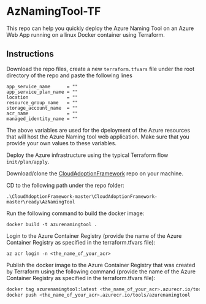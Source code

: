 # AzNamingTool-TF

This repo can help you quickly deploy the Azure Naming Tool on an Azure Web App running on a linux Docker container using Terraform.

## Instructions

Download the repo files, create a new `terraform.tfvars` file under the root directory of the repo and paste the following lines

```text
app_service_name      = ""
app_service_plan_name = ""
location              = ""
resource_group_name   = ""
storage_account_name  = ""
acr_name              = ""
managed_identity_name = ""
```

The above variables are used for the dpeloyment of the Azure resources that will host the Azure Naming tool web application. Make sure that you provide your own values to these variables.

Deploy the Azure infrastructure using the typical Terraform flow `init/plan/apply`.

Download/clone the [CloudAdoptionFramework](https://github.com/microsoft/CloudAdoptionFramework) repo on your machine.

CD to the following path under the repo folder:

`.\CloudAdoptionFramework-master\CloudAdoptionFramework-master\ready\AzNamingTool`

Run the following command to build the docker image:

`docker build -t azurenamingtool .`

Login to the Azure Container Registry (provide the name of the Azure Container Registry as specified in the terraform.tfvars file):

`az acr login -n <the_name_of_your_acr>`

Publish the docker image to the Azure Container Registry that was created by Terraform using the following command (provide the name of the Azure Container Registry as specified in the terraform.tfvars file):

```bash
docker tag azurenamingtool:latest <the_name_of_your_acr>.azurecr.io/tools/azurenamingtool
docker push <the_name_of_your_acr>.azurecr.io/tools/azurenamingtool
```
